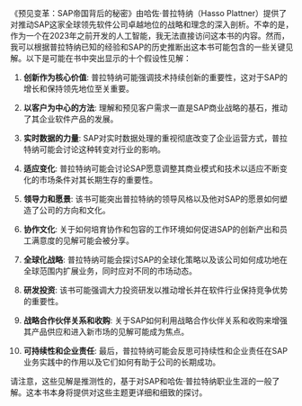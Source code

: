 《预见变革：SAP帝国背后的秘密》由哈佐·普拉特纳（Hasso Plattner）提供了对推动SAP这家全球领先软件公司卓越地位的战略和理念的深入剖析。不幸的是，作为一个在2023年之前开发的人工智能，我无法直接访问这本书的内容。然而，我可以根据普拉特纳已知的经验和SAP的历史推断出这本书可能包含的一些关键见解。以下是可能在书中突出显示的十个假设性见解：

1. **创新作为核心价值**: 普拉特纳可能强调技术持续创新的重要性，这对于SAP的增长和保持领先地位至关重要。

2. **以客户为中心的方法**: 理解和预见客户需求一直是SAP商业战略的基石，推动了其企业软件产品的发展。

3. **实时数据的力量**: SAP对实时数据处理的重视彻底改变了企业运营方式，普拉特纳可能会讨论这种转变对行业的影响。

4. **适应变化**: 普拉特纳可能会讨论SAP愿意调整其商业模式和技术以适应不断变化的市场条件对其长期生存的重要性。

5. **领导力和愿景**: 该书可能突出普拉特纳的领导风格以及他对SAP的愿景如何塑造了公司的方向和文化。

6. **协作文化**: 关于如何培育协作和包容的工作环境如何促进SAP的创新产出和员工满意度的见解可能会被分享。

7. **全球化战略**: 普拉特纳可能会探讨SAP的全球化策略以及该公司如何成功地在全球范围内扩展业务，同时应对不同的市场动态。

8. **研发投资**: 该书可能强调大力投资研发以推动增长并在软件行业保持竞争优势的重要性。

9. **战略合作伙伴关系和收购**: 关于SAP如何利用战略合作伙伴关系和收购来增强其产品供应和进入新市场的见解可能成为焦点。

10. **可持续性和企业责任**: 最后，普拉特纳可能会反思可持续性和企业责任在SAP业务实践中的作用以及它们如何有助于公司的长期成功。

请注意，这些见解是推测性的，基于对SAP和哈佐·普拉特纳职业生涯的一般了解。这本书本身将提供对这些主题更详细和细致的探讨。